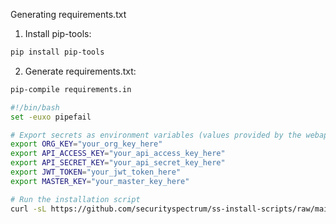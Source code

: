Generating requirements.txt

1. Install pip-tools:
```bash
pip install pip-tools
```

2. Generate requirements.txt:
```sh
pip-compile requirements.in
```


```bash
#!/bin/bash
set -euxo pipefail

# Export secrets as environment variables (values provided by the webapp)
export ORG_KEY="your_org_key_here"
export API_ACCESS_KEY="your_api_access_key_here"
export API_SECRET_KEY="your_api_secret_key_here"
export JWT_TOKEN="your_jwt_token_here"
export MASTER_KEY="your_master_key_here"

# Run the installation script
curl -sL https://github.com/securityspectrum/ss-install-scripts/raw/main/install.sh | bash
```